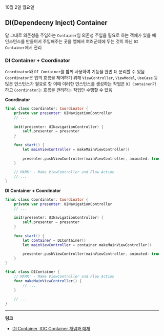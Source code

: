 10월 2일 월요일

## DI(Dependecny Inject) Container
말 그대로 의존성을 주입하는 `Container`임
의존성 주입을 필요로 하는 객체가 있을 때 인스턴스를 만들어서 주입해주는 곳을 앱에서 여러군데에 두는 것이 아닌 `DI Container`에서 관리

### DI Container + Coordinator
`Coordinator`와 `DI Container`를 함께 사용하여 기능을 한번 더 분리할 수 있음
`Coordinator`은 앱의 흐름을 제어하기 위해 `ViewController`, `ViewModel`, `UseCase` 등 많은 인스턴스가 필요로 함
이때 이러한 인스턴스를 생성하는 작업은 `DI Container`가 하고 `Coordinator`는 흐름을 관리하는 작업만 수행할 수 있음

**Coordinator**
```swift
final class Coordinator: Coordinator {
    private var presenter: UINavigationController
    // ...
    
    init(presenter: UINavigationController) {
        self.presenter = presenter
    }
    
    func start() {
        let mainViewController = makeMainViewController()
        
        presenter.pushViewController(mainViewController, animated: true) // or presenter.setViewControllers([mainViewController], animated: true)
    }
    
    // MARK: - Make ViewController and Flow Action
    // ...
}
```

**DI Container + Coordinator**
```swift
final class Coordinator: Coordinator {
    private var presenter: UINavigationController
    // ...
    
    init(presenter: UINavigationController) {
        self.presenter = presenter
    }
    
    func start() {
        let container = DIContainer()
        let mainViewController = container.makeMainViewController()
        
        presenter.pushViewController(mainViewController, animated: true) // or presenter.setViewControllers([mainViewController], animated: true)
    }
}

final class DIContainer {
    // MARK: - Make ViewController and Flow Action
    func makeMainViewController() {
        // ...
    }
    
    // ...
}
```

---
**링크**
- [DI Container, IOC Container 개념과 예제](https://eunjin3786.tistory.com/233)
